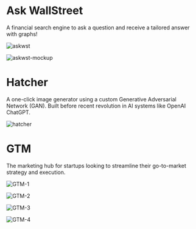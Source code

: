 # Ask WallStreet
A financial search engine to ask a question and receive a tailored answer with graphs!

![askwst](https://user-images.githubusercontent.com/126365145/230829594-540599c1-fc2c-4d1a-9e6f-3ede60d7efb4.gif)

![askwst-mockup](https://user-images.githubusercontent.com/126365145/230829685-93fb4d3b-b169-476a-a67f-a6285d4d2f22.png)


# Hatcher
A one-click image generator using a custom Generative Adversarial Network (GAN). Built before recent revolution in AI systems like OpenAI ChatGPT. 

![hatcher](https://user-images.githubusercontent.com/126365145/230830184-bfda2587-65f1-4751-b384-24f4856ee4eb.gif)


# GTM
The marketing hub for startups looking to streamline their go-to-market strategy and execution.

![GTM-1](https://user-images.githubusercontent.com/126365145/230830395-21a2bcaf-2348-4cd8-8f0c-a90563d1cd33.png)

![GTM-2](https://user-images.githubusercontent.com/126365145/230830399-5d82b65c-f334-4226-ab08-d09a118d41a2.png)

![GTM-3](https://user-images.githubusercontent.com/126365145/230830406-eca567de-414b-4569-bec7-8d1a5658ddea.png)

![GTM-4](https://user-images.githubusercontent.com/126365145/230830415-4d7083d5-45f0-4de4-bb8f-1530ee1e379b.png)
